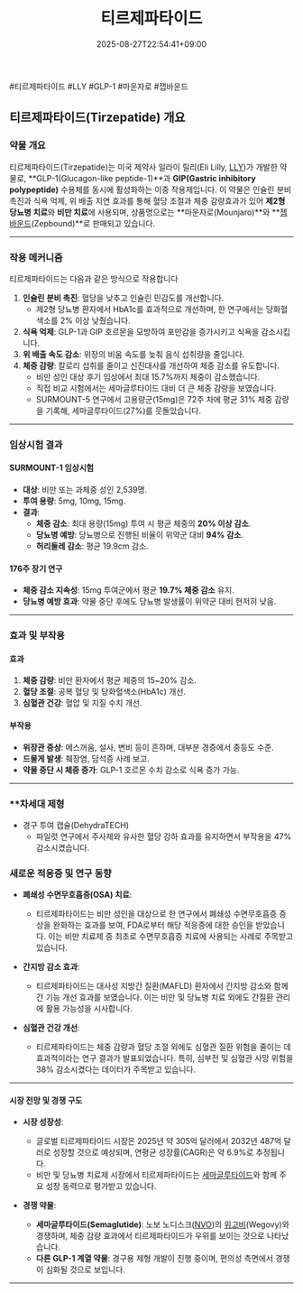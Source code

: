 ﻿---
title: "티르제파타이드"
date: 2025-08-27T22:54:41+09:00
lastmod: 2025-08-27T22:54:41+09:00
type: docs
sidebar:
  open: true
weight: 22
---
<div style="display:none">
  <meta property="article:published_time" content="2025-08-27T13:54:41Z" />
  <meta property="article:modified_time" content="2025-08-27T13:54:41Z" />
</div>
#티르제파타이드 #LLY #GLP-1 #마운자로 #잽바운드 

## 티르제파타이드(Tirzepatide) 개요

### **약물 개요**

티르제파타이드(Tirzepatide)는 미국 제약사 일라이 릴리(Eli Lilly, [LLY](/company-analysis/lly/))가 개발한 약물로, **GLP-1(Glucagon-like peptide-1)**과 **GIP(Gastric inhibitory polypeptide)** 수용체를 동시에 활성화하는 이중 작용제입니다. 이 약물은 인슐린 분비 촉진과 식욕 억제, 위 배출 지연 효과를 통해 혈당 조절과 체중 감량효과가 있어 **제2형 당뇨병 치료**와 **비만 치료**에 사용되며, 상품명으로는 **마운자로(Mounjaro)**와 **[젭바운드](/industry-study/젭바운드/)(Zepbound)**로 판매되고 있습니다.

---

### **작용 메커니즘**

티르제파타이드는 다음과 같은 방식으로 작용합니다

1. **인슐린 분비 촉진**: 혈당을 낮추고 인슐린 민감도를 개선합니다.
	-  제2형 당뇨병 환자에서 HbA1c를 효과적으로 개선하며, 한 연구에서는 당화혈색소를 2% 이상 낮췄습니다.
2. **식욕 억제**: GLP-1과 GIP 호르몬을 모방하여 포만감을 증가시키고 식욕을 감소시킵니다.
3. **위 배출 속도 감소**: 위장의 비움 속도를 늦춰 음식 섭취량을 줄입니다.
4. **체중 감량**: 칼로리 섭취를 줄이고 신진대사를 개선하여 체중 감소를 유도합니다.
	 - 비만 성인 대상 후기 임상에서 최대 15.7%까지 체중이 감소했습니다.
    - 직접 비교 시험에서는 세마글루타이드 대비 더 큰 체중 감량을 보였습니다.
    - SURMOUNT-5 연구에서 고용량군(15mg)은 72주 차에 평균 31% 체중 감량을 기록해, 세마글루타이드(27%)를 웃돌았습니다.

---

### **임상시험 결과**

#### **SURMOUNT-1 임상시험**

- **대상**: 비만 또는 과체중 성인 2,539명.
- **투여 용량**: 5mg, 10mg, 15mg.
- **결과**:
    - **체중 감소**: 최대 용량(15mg) 투여 시 평균 체중의 **20% 이상 감소**.
    - **당뇨병 예방**: 당뇨병으로 진행된 비율이 위약군 대비 **94% 감소**.
    - **허리둘레 감소**: 평균 19.9cm 감소.

#### **176주 장기 연구**

- **체중 감소 지속성**: 15mg 투여군에서 평균 **19.7% 체중 감소** 유지.
- **당뇨병 예방 효과**: 약물 중단 후에도 당뇨병 발생률이 위약군 대비 현저히 낮음.

---
### **효과 및 부작용**

#### **효과**

1. **체중 감량**: 비만 환자에서 평균 체중의 15~20% 감소.
2. **혈당 조절**: 공복 혈당 및 당화혈색소(HbA1c) 개선.
3. **심혈관 건강**: 혈압 및 지질 수치 개선.

#### **부작용**

- **위장관 증상**: 메스꺼움, 설사, 변비 등이 흔하며, 대부분 경증에서 중등도 수준.
- **드물게 발생**: 췌장염, 담석증 사례 보고.
- **약물 중단 시 체중 증가**: GLP-1 호르몬 수치 감소로 식욕 증가 가능.

---
### **차세대 제형

- 경구 투여 캡슐(DehydraTECH)
    - 파일럿 연구에서 주사제와 유사한 혈당 강하 효과를 유지하면서 부작용을 47% 감소시켰습니다.

### **새로운 적응증 및 연구 동향**

- **폐쇄성 수면무호흡증(OSA) 치료**:
    
    - 티르제파타이드는 비만 성인을 대상으로 한 연구에서 폐쇄성 수면무호흡증 증상을 완화하는 효과를 보여, FDA로부터 해당 적응증에 대한 승인을 받았습니다. 이는 비만 치료제 중 최초로 수면무호흡증 치료에 사용되는 사례로 주목받고 있습니다.

- **간지방 감소 효과**:
    
    - 티르제파타이드는 대사성 지방간 질환(MAFLD) 환자에서 간지방 감소와 함께 간 기능 개선 효과를 보였습니다. 이는 비만 및 당뇨병 치료 외에도 간질환 관리에 활용 가능성을 시사합니다.

- **심혈관 건강 개선**:
    
    - 티르제파타이드는 체중 감량과 혈당 조절 외에도 심혈관 질환 위험을 줄이는 데 효과적이라는 연구 결과가 발표되었습니다. 특히, 심부전 및 심혈관 사망 위험을 38% 감소시켰다는 데이터가 주목받고 있습니다.

---

#### **시장 전망 및 경쟁 구도**

- **시장 성장성**:
    
    - 글로벌 티르제파타이드 시장은 2025년 약 305억 달러에서 2032년 487억 달러로 성장할 것으로 예상되며, 연평균 성장률(CAGR)은 약 6.9%로 추정됩니다.
    - 비만 및 당뇨병 치료제 시장에서 티르제파타이드는 [세마글루타이드](/industry-study/세마글루타이드/)와 함께 주요 성장 동력으로 평가받고 있습니다.

- **경쟁 약물**:
    
    - **세마글루타이드(Semaglutide)**: 노보 노디스크([NVO](/company-analysis/nvo/))의 [위고비](/industry-study/위고비/)(Wegovy)와 경쟁하며, 체중 감량 효과에서 티르제파타이드가 우위를 보이는 것으로 나타났습니다.
    - **다른 GLP-1 계열 약물**: 경구용 제형 개발이 진행 중이며, 편의성 측면에서 경쟁이 심화될 것으로 보입니다.

---
